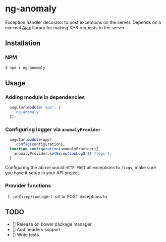 # ng-anomaly
Exception handler decorator to post exceptions on the server. Depends on a minimal [Ajax](https://github.com/fdaciuk/ajax) library for making XHR requests to the server.

## Installation

### NPM
```bash
$ npm i ng-anomaly
```

## Usage
### Adding module in dependencies
```javascript
  angular.module('app', [
    'ng-anomaly'
  ]);
```

### Configuring logger via `anomalyProvider`
```javascript
  angular.module(app)
    .config(configuration);
  function configuration(anomalyProvider){
    anomalyProvider.setExceptionLogUrl('/logs');
  }
```

Configuring the above would `HTTP POST` all exceptions to `/logs`, make sure you have it setup in your API project.

### Provider functions
1. `setExceptionLogUrl`: url to POST exceptions to

## TODO
- [] Release on bower package manager
- [] Add headers support
- [] Write tests

